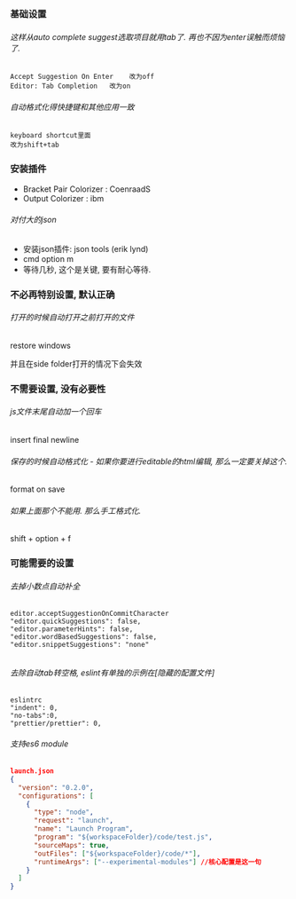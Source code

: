 ### 基础设置

###### 这样从auto complete suggest选取项目就用tab了. 再也不因为enter误触而烦恼了.

```
Accept Suggestion On Enter    改为off
Editor: Tab Completion   改为on
```

###### 自动格式化得快捷键和其他应用一致

```
keyboard shortcut里面
改为shift+tab
```

### 安装插件

- Bracket Pair Colorizer   : CoenraadS
- Output Colorizer : ibm

###### 对付大的json

- 安装json插件:  json tools (erik lynd)
- cmd option m
- 等待几秒, 这个是关键, 要有耐心等待.

### 不必再特别设置, 默认正确

###### 打开的时候自动打开之前打开的文件

restore windows

并且在side folder打开的情况下会失效

### 不需要设置, 没有必要性

###### js文件末尾自动加一个回车

insert final newline

###### 保存的时候自动格式化  - 如果你要进行editable的html编辑, 那么一定要关掉这个.

format on save

###### 如果上面那个不能用. 那么手工格式化.

shift + option + f



### 可能需要的设置

###### 去掉小数点自动补全

```
editor.acceptSuggestionOnCommitCharacter
"editor.quickSuggestions": false,
"editor.parameterHints": false,
"editor.wordBasedSuggestions": false,
"editor.snippetSuggestions": "none"


```

###### 去除自动tab转空格, eslint有单独的示例在[隐藏的配置文件]

```
eslintrc
"indent": 0,
"no-tabs":0,
"prettier/prettier": 0,
```

###### 支持es6 module

```json
launch.json
{
  "version": "0.2.0",
  "configurations": [
    {
      "type": "node",
      "request": "launch",
      "name": "Launch Program",
      "program": "${workspaceFolder}/code/test.js",
      "sourceMaps": true,
      "outFiles": ["${workspaceFolder}/code/*"],
      "runtimeArgs": ["--experimental-modules"] //核心配置是这一句
    }
  ]
}
```


